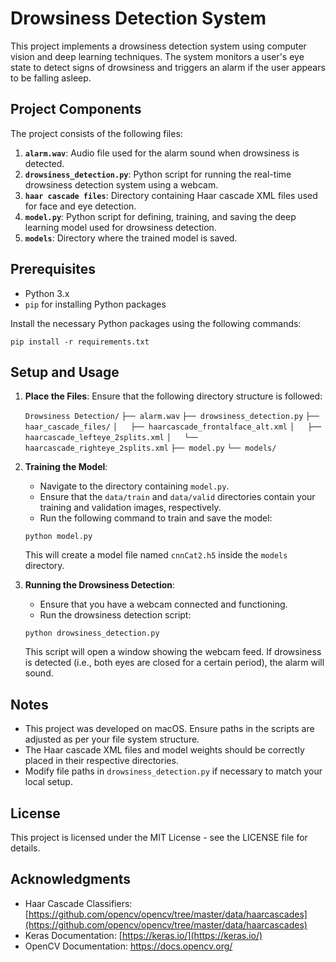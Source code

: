 
# Drowsiness Detection System

This project implements a drowsiness detection system using computer vision and deep learning techniques. The system monitors a user's eye state to detect signs of drowsiness and triggers an alarm if the user appears to be falling asleep.

## Project Components

The project consists of the following files:

1. **`alarm.wav`**: Audio file used for the alarm sound when drowsiness is detected.
2. **`drowsiness_detection.py`**: Python script for running the real-time drowsiness detection system using a webcam.
3. **`haar cascade files`**: Directory containing Haar cascade XML files used for face and eye detection.
4. **`model.py`**: Python script for defining, training, and saving the deep learning model used for drowsiness detection.
5. **`models`**: Directory where the trained model is saved.

## Prerequisites

- Python 3.x
- `pip` for installing Python packages

Install the necessary Python packages using the following commands:

`pip install -r requirements.txt`

## Setup and Usage

1.  **Place the Files**: Ensure that the following directory structure is followed:
    

    `Drowsiness Detection/`
    `├── alarm.wav`
    `├── drowsiness_detection.py`
    `├── haar_cascade_files/`
    `│   ├── haarcascade_frontalface_alt.xml`
    `│   ├── haarcascade_lefteye_2splits.xml`
    `│   └── haarcascade_righteye_2splits.xml`
    `├── model.py`
    `└── models/` 
    
2.  **Training the Model**:
    
    -   Navigate to the directory containing `model.py`.
    -   Ensure that the `data/train` and `data/valid` directories contain your training and validation images, respectively.
    -   Run the following command to train and save the model:

    `python model.py` 
    
    This will create a model file named `cnnCat2.h5` inside the `models` directory.
    
3.  **Running the Drowsiness Detection**:
    
    -   Ensure that you have a webcam connected and functioning.
    -   Run the drowsiness detection script:

    `python drowsiness_detection.py` 
    
    This script will open a window showing the webcam feed. If drowsiness is detected (i.e., both eyes are closed for a certain period), the alarm will sound.
    

## Notes

-   This project was developed on macOS. Ensure paths in the scripts are adjusted as per your file system structure.
-   The Haar cascade XML files and model weights should be correctly placed in their respective directories.
-   Modify file paths in `drowsiness_detection.py` if necessary to match your local setup.

## License

This project is licensed under the MIT License - see the LICENSE file for details.

## Acknowledgments

-   Haar Cascade Classifiers: [https://github.com/opencv/opencv/tree/master/data/haarcascades](https://github.com/opencv/opencv/tree/master/data/haarcascades)
-   Keras Documentation: [https://keras.io/](https://keras.io/)
-   OpenCV Documentation: https://docs.opencv.org/